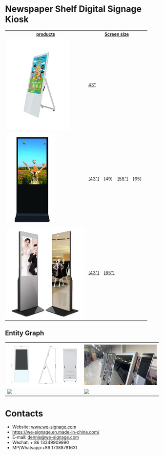 # Newspaper Shelf Digital Signage Kiosk


<table textalign="center">
<tr>
    <th><a href="">products</a></th>
    <th><a href="">Screen size</a></th>
    
</tr>
<tr>
    <td><a href=""><img src="../img/3.jpg" width="auto" height="300"/></a></td>
    <td>
        <a href="./specification/43.png">43"</a>&nbsp;&nbsp;&nbsp;
    </td>
</tr>

<tr>
    <td><a href=""><img src="./img/v-49.jpg" width="auto" height="300"/></a></td>
    <td>
        <a href="./specification/43inch.jpg">[43"]</a>&nbsp;&nbsp;&nbsp;
        [49]&nbsp;&nbsp;&nbsp;
        <a href="./specification/55inch.jpg">[55"]</a>&nbsp;&nbsp;&nbsp;
        [65]&nbsp;&nbsp;&nbsp;
    </td>
</tr>


<tr>
    <td><a href=""><img src="./img/mirror_plane.png" width="auto" height="300"/></a></td>
    <td>
        <a href="./specification/43_mirror.png">[43"]</a>&nbsp;&nbsp;&nbsp;
        <a href="./specification/65_mirror.png">[65"]</a>&nbsp;&nbsp;&nbsp;
    </td>
</tr>


</table>

## Entity Graph

<table>

<tr>
    <td width="50%"><img src="./img/43size.jpg" width="auto" height="auto"/></td>
    <td>
    <img src="./img/p2.jpg" width="auto" height="auto"/>
    </td>
   
</tr>
<tr>
    <td width="50%">
     <img src="./img/p1.jpg" width="auto" height="auto"/>
    </td>
     <td width="50%">
     <img src="./img/p3.jpg" width="auto" height="auto"/>
    </td>
</tr>

</table>

# Contacts

- Website: www.we-signage.com
- https://we-signage.en.made-in-china.com/
- E-mail: dennis@we-signage.com
- Wechat: + 86 13349909990
- MP/Whatsapp:+86 17388781631